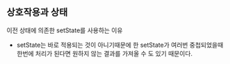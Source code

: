 ## 상호작용과 상태

이전 상태에 의존한 setState를 사용하는 이유

- setState는 바로 적용되는 것이 아니기때문에 한 setState가 여러번 중첩되었을때 한번에 처리가 된다면 원하지 않는 결과를 가져올 수 도 있기 때문이다.

